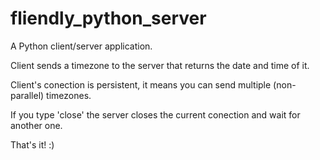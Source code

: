 # fliendly_python_server

A Python client/server application.

Client sends a timezone to the server that returns the date and time of it.

Client's conection is persistent, it means you can send multiple (non-parallel) timezones.

If you type 'close' the server closes the current conection and wait for another one.

That's it! :)
